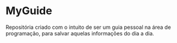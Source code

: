# MyGuide
Repositória criado com o intuito de ser um guia pessoal na área de programação, para salvar aquelas informações do dia a dia.
